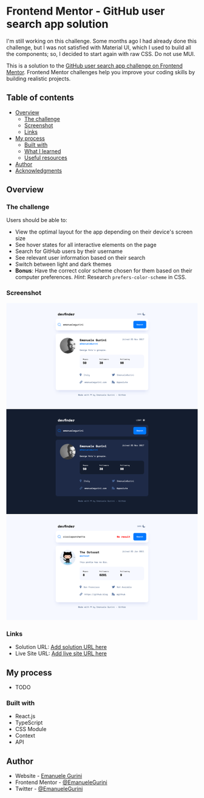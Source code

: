 # Frontend Mentor - GitHub user search app solution

I'm still working on this challenge.
Some months ago I had already done this challenge, but I was not satisfied with Material UI, which I used to build all the components; so, I decided to start again with raw CSS.
Do not use MUI.

This is a solution to the [GitHub user search app challenge on Frontend Mentor](https://www.frontendmentor.io/challenges/github-user-search-app-Q09YOgaH6). Frontend Mentor challenges help you improve your coding skills by building realistic projects.

## Table of contents

- [Overview](#overview)
  - [The challenge](#the-challenge)
  - [Screenshot](#screenshot)
  - [Links](#links)
- [My process](#my-process)
  - [Built with](#built-with)
  - [What I learned](#what-i-learned)
  - [Useful resources](#useful-resources)
- [Author](#author)
- [Acknowledgments](#acknowledgments)

## Overview

### The challenge

Users should be able to:

- View the optimal layout for the app depending on their device's screen size
- See hover states for all interactive elements on the page
- Search for GitHub users by their username
- See relevant user information based on their search
- Switch between light and dark themes
- **Bonus**: Have the correct color scheme chosen for them based on their computer preferences. _Hint_: Research `prefers-color-scheme` in CSS.

### Screenshot

![Screenshot Light](./src/assets/img/screenshot.png)
![Screenshot Dark](./src/assets/img/screenshot-dark.png)
![Screenshot User Not Found](./src/assets/img/screenshot-user-not-found.png)

### Links

- Solution URL: [Add solution URL here](https://your-solution-url.com)
- Live Site URL: [Add live site URL here](https://your-live-site-url.com)

## My process

- TODO

### Built with

- React.js
- TypeScript
- CSS Module
- Context
- API

## Author

- Website - [Emanuele Gurini](https://www.emanuelegurini.com)
- Frontend Mentor - [@EmanueleGurini](https://www.frontendmentor.io/profile/EmanueleGurini)
- Twitter - [@EmanueleGurini](https://www.twitter.com/EmanueleGurini)
